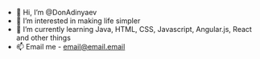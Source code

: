 - 👋 Hi, I’m @DonAdinyaev
- 👀 I’m interested in making life simpler
- 🌱 I’m currently learning Java, HTML, CSS, Javascript, Angular.js, React and other things
- 📫 Email me - email@email.email
